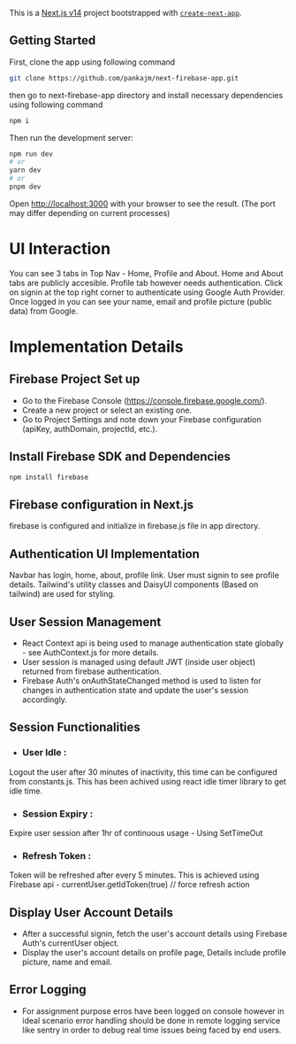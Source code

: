 This is a [Next.js v14](https://nextjs.org/) project bootstrapped with [`create-next-app`](https://github.com/vercel/next.js/tree/canary/packages/create-next-app).

## Getting Started

First, clone the app using following command

```bash
git clone https://github.com/pankajm/next-firebase-app.git
```

then go to next-firebase-app directory and install necessary dependencies using following command

```bash
npm i
```

Then run the development server:

```bash
npm run dev
# or
yarn dev
# or
pnpm dev
```

Open [http://localhost:3000](http://localhost:3000) with your browser to see the result. (The port may differ depending on current processes)

# UI Interaction

You can see 3 tabs in Top Nav - Home, Profile and About. Home and About tabs are publicly accesible. Profile tab however needs authentication. Click on signin at the top right corner to authenticate using Google Auth Provider. Once logged in you can see your name, email and profile picture (public data) from Google.

# Implementation Details 

## Firebase Project Set up

- Go to the Firebase Console (https://console.firebase.google.com/).
- Create a new project or select an existing one.
- Go to Project Settings and note down your Firebase configuration (apiKey, authDomain, projectId, etc.).

## Install Firebase SDK and Dependencies

```bash
npm install firebase
```

## Firebase configuration in Next.js

firebase is configured and initialize in firebase.js file in app directory.

## Authentication UI Implementation

Navbar has login, home, about, profile link. User must signin to see profile details. Tailwind's utility classes and DaisyUI components (Based on tailwind) are used for styling.

## User Session Management

- React Context api is being used to manage authentication state globally -  see AuthContext.js for more details.
- User session is managed using default JWT (inside user object) returned from firebase authentication.
- Firebase Auth's onAuthStateChanged method is used to listen for changes in authentication state and update the user's session accordingly.

## Session Functionalities

- ### User Idle :

Logout the user after 30 minutes of inactivity, this time can be configured from constants.js. This has been achived using react idle timer library to get idle time.

- ### Session Expiry :

Expire user session after 1hr of continuous usage - Using SetTimeOut

- ### Refresh Token :

Token will be refreshed after every 5 minutes. This is achieved using Firebase api -
currentUser.getIdToken(true) // force refresh action

## Display User Account Details

- After a successful signin, fetch the user's account details using Firebase Auth's currentUser object.
- Display the user's account details on profile page, Details include profile picture, name and email.

## Error Logging

- For assignment purpose erros have been logged on console however in ideal scenario error handling should be done in remote logging service like sentry in order to debug real time issues being faced by end users.
